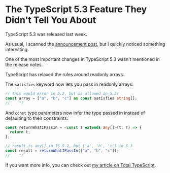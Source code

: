 # The TypeScript 5.3 Feature They Didn't Tell You About

TypeScript 5.3 was released last week.

As usual, I scanned the [announcement post](https://devblogs.microsoft.com/typescript/announcing-typescript-5-3/), but I quickly noticed something interesting.

One of the most important changes in TypeScript 5.3 wasn't mentioned in the release notes.

TypeScript has relaxed the rules around readonly arrays.

The `satisfies` keyword now lets you pass in readonly arrays:

```ts twoslash
// This would error in 5.2, but is allowed in 5.3!
const array = ["a", "b", "c"] as const satisfies string[];
//    ^?
```

And `const` type parameters now infer the type passed in instead of defaulting to their constraints:

```ts twoslash
const returnWhatIPassIn = <const T extends any[]>(t: T) => {
  return t;
};

// result is any[] in TS 5.2, but ['a', 'b', 'c'] in 5.3
const result = returnWhatIPassIn(["a", "b", "c"]);
//    ^?
```

If you want more info, you can check out [my article on Total TypeScript](https://totaltypescript.com/the-typescript-5-3-feature-they-didn-t-tell-you-about).
